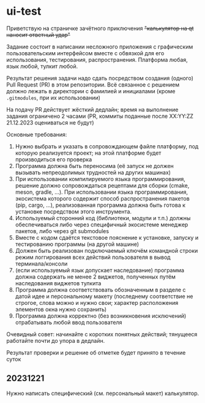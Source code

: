 # ui-test
Приветствую на страничке зачётного приключения ~~"калькулятор на qt наносит ответный удар"~~

Задание состоит в написании несложного приложения с графическим пользовательским интерфейсом вместе с обвязкой для его использования, тестирования, распространения. Платформа любая, язык любой, тулкит любой. 

Результат решения задачи надо сдать посредством создания (одного) Pull Request (PR) в этом репозитории. Всё связанное с решением должно лежать в директории с фамилией и инициалами (кроме `.gitmodules`, при их использовании)

На подачу PR действует жёсткий дедлайн; время на выполнение задания ограничено 2 часами (PR, коммиты поданные после XX:YY:ZZ 21.12.2023 оцениваться не будут)

Основные требования:
1. Нужно выбрать и указать в сопровождающем файле платформу, под которую реализуется проект; на этой платформе будет производиться его проверка
1. Программа должна быть переносима (её запуск не должен вызывать непреодолимых трудностей на других машинах)
1. При использовании компилируемого языка программирования, решение должно сопровождаться рецептами для сборки (cmake, meson, gradle, ...). При использовании языка программирования, экосистема которого содержит способ распространения пакетов (pip, cargo, ...), реализованная программа должна быть готова к установке посредством этого инструмента.
1. Используемый сторонний код (библиотеки, модули и т.п.) должны обеспечиваться либо через специфичный экосистеме менеджер пакетов, либо через git submodules
1. Вместе с кодом сдаётся текстовое пояснение к установке, запуску и тестированию программы (на другой машине)
1. Должен быть реализован подключаемый ключём командной строки режим логгирования всех действий пользователя в вывод терминала/консоли
1. (если используемый язык допускает наследование) программа должна содержать не менее 2 виджетов, полученных путём наследования виджетов тулкита
1. Программа должна соответствовать обозначенным в разделе с датой идее и персональному макету (последнему соответствие не строгое, слова можно и нужно свои; характер расположения элементов окна нужно сохранить)
1. Программа должна корректно (без возникновения исключений) отрабатывать любой ввод пользователя

Очевидный совет: начинайте с коротких понятных действий; тянущееся работайте почти до упора в дедлайн.

Результат проверки и решение об отметке будет принято в течение суток

## 20231221
Нужно написать специфический (см. персональный макет) калькулятор.
